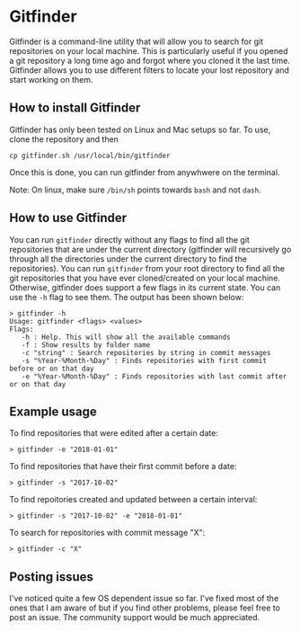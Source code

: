 # Gitfinder

Gitfinder is a command-line utility that will allow you to search for git repositories on your local machine. This
is particularly useful if you opened a git repository a long time ago and forgot where you cloned it the last time.
Gitfinder allows you to use different filters to locate your lost repository and start working on them.

## How to install Gitfinder

Gitfinder has only been tested on Linux and Mac setups so far. To use, clone the repository and then

```
cp gitfinder.sh /usr/local/bin/gitfinder
```

Once this is done, you can run gitfinder from anywhwere on the terminal. 

Note: On linux, make sure `/bin/sh` points towards `bash` and not `dash`.

## How to use Gitfinder

You can run `gitfinder` directly without any flags to find all the git repositories that are under the current directory
(gitfinder will recursively go through all the directories under the current directory to find the repositories). You
can run `gitfinder` from your root directory to find all the git repositories that you have ever cloned/created on your
local machine. Otherwise, gitfinder does support a few flags in its current state. You can use the `-h` flag to see them.
The output has been shown below:

```
> gitfinder -h
Usage: gitfinder <flags> <values>
Flags:
   -h : Help. This will show all the available commands
   -f : Show results by folder name
   -c "string" : Search repositories by string in commit messages
   -s "%Year-%Month-%Day" : Finds repositories with first commit before or on that day
   -e "%Year-%Month-%Day" : Finds repositories with last commit after or on that day
```

## Example usage

To find repositories that were edited after a certain date:

```
> gitfinder -e "2018-01-01"
```

To find repositories that have their first commit before a date:

```
> gitfinder -s "2017-10-02"
```

To find repoitories created and updated between a certain interval:

```
> gitfinder -s "2017-10-02" -e "2018-01-01"
```

To search for repositories with commit message "X":

```
> gitfinder -c "X"
```

## Posting issues

I've noticed quite a few OS dependent issue so far. I've fixed most of the ones that I am aware of but if you find other problems, please feel free to post an issue. The community support would be much appreciated.

